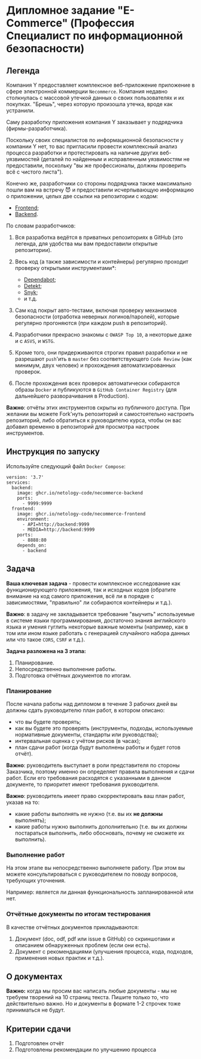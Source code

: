 # Дипломное задание "E-Commerce" (Профессия Специалист по информационной безопасности)

## Легенда

Компания Y предоставляет комплексное веб-приложение приложение в сфере электронной коммерции `Necommerce`. Компания недавно столкнулась с массовой утечкой данных о своих пользователях и их покупках. "Брешь", через которую произошла утечка, вроде как устранили.

Саму разработку приложения компания Y заказывает у подрядчика (фирмы-разработчика).

Поскольку своих специалистов по информационной безопасности у компании Y нет, то вас пригласили провести комплексный анализ процесса разработки и протестировать на наличие других веб-уязвимостей (деталей по найденным и исправленным уязвимостям не предоставили, поскольку "вы же профессионалы, должны проверить всё с чистого листа").

Конечно же, разработчики со стороны подрядчика также максимально пошли вам на встречу 😈  и предоставили исчерпывающую информацию о приложении, целых две ссылки на репозитории с кодом:
* [Frontend](https://github.com/netology-code/necommerce-frontend);
* [Backend](https://github.com/netology-code/necommerce-backend).

По словам разработчиков:
1. Вся разработка ведётся в приватных репозиториях в GitHub (это легенда, для удобства мы вам предоставили открытые репозитории).

2. Весь код (а также зависимости и контейнеры) регулярно  проходит проверку открытыми инструментами*:
    * [Dependabot](https://dependabot.com);
    * [Detekt](https://detekt.github.io/detekt/);
    * [Snyk](https://snyk.io/);
    * и т.д.
    
3. Сам код покрыт авто-тестами, включая проверку механизмов безопасности (отработка неверных логинов/паролей), которые регулярно прогоняются (при каждом push в репозиторий).

4. Разработчики прекрасно знакомы с `OWASP Top 10`, а некоторые даже и с `ASVS`, и `WSTG`.

5. Кроме того, они придерживаются строгих правил разработки и не разрешают `push`'ить в `master` без соответствующего `Code Review` (как минимум, двух человек) и прохождения автоматизированных проверок.

6. После прохождения всех проверок автоматически собираются образы `Docker` и публикуются в `GitHub Container Registry` (для дальнейшего разворачивания в Production).

**Важно**: отчёты этих инструментов скрыты из публичного доступа. При желании вы можете Fork'нуть репозиторий и самостоятельно настроить репозиторий, либо обратиться к руководителю курса, чтобы он вас добавил временно в репозиторий для просмотра настроек инструментов.

## Инструкция по запуску

Используйте следующий файл `Docker Compose`:
```
version: '3.7'
services:
  backend:
    image: ghcr.io/netology-code/necommerce-backend
    ports:
      - 9999:9999
  frontend:
    image: ghcr.io/netology-code/necommerce-frontend
    environment:
      - API=http://backend:9999
      - MEDIA=http://backend:9999
    ports:
      - 8888:80
    depends_on:
      - backend
```

## Задача

**Ваша ключевая задача** - провести комплексное исследование как функционирующего приложения, так и исходных кодов (обратите внимание на код самого приложения, всё ли в порядке с зависимостями, "правильно" ли собираются контейнеры и т.д.).

**Важно**: в задачу не закладывается требование "выучить" используемые в системе языки программирования, достаточно знания английского языка и умения гуглить некоторые важные моменты (например, как в том или ином языке работать с генерацией случайного набора данных или что такое `CORS`, `CSRF` и т.д.).

**Задача разложена на 3 этапа:**
1. Планирование.
2. Непосредственно выполнение работы.
3. Подготовка отчётных документов по итогам.

### Планирование

После начала работы над дипломом в течение 3 рабочих дней вы должны сдать руководителю план работ, в котором описано:

* что вы будете проверять;
* как вы будете это проверять (инструменты, подходы, используемые нормативные документы, стандарты или руководства);
* интервальная оценка с учётом рисков (в часах);
* план сдачи работ (когда будут выполнены работы и будет готов отчёт).

**Важно**: руководитель выступает в роли представителя по стороны Заказчика, поэтому именно он определяет правила выполнения и сдачи работ. Если его требования расходятся с указанными в данном документе, то приоритет имеют требования руководителя.

**Важно**: руководитель имеет право скорректировать ваш план работ, указав на то:

* какие работы выполнять не нужно (т.е. вы их **не должны** выполнять);
* какие работы нужно выполнить дополнительно (т.е. вы их должны постараться выполнить, либо обосновать, почему не сможете их выполнить).

### Выполнение работ

На этом этапе вы непосредственно выполняете работу. При этом вы можете консультироваться с руководителем по поводу вопросов, требующих уточнения.

Например: является ли данная функциональность запланированной или нет.

### Отчётные документы по итогам тестирования

В качестве отчётных документов прикладываются:
1. Документ (doc, odf, pdf или issue в GitHub) со скриншотами и описанием обнаруженных проблем (если они есть).
2. Документ с рекомендациями (улучшения процесса, кода, подходов, применения новых практик и т.д.).

## О документах

**Важно:** когда мы просим вас написать любые документы - мы не требуем творений на 10 страниц текста. Пишите только то, что действительно важно. Но и документы в формате 1-2 строчек тоже приниматься не будут.

## Критерии сдачи

1. Подготовлен отчёт
2. Подготовлены рекомендации по улучшению процесса
